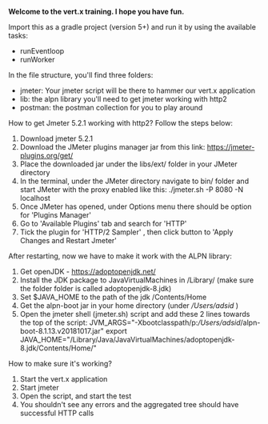 **Welcome to the vert.x training. I hope you have fun.**

Import this as a gradle project (version 5+) and run it by using the available tasks:
* runEventloop
* runWorker

In the file structure, you'll find three folders:
* jmeter: Your jmeter script will be there to hammer our vert.x application
* lib: the alpn library you'll need to get jmeter working with http2
* postman: the postman collection for you to play around

How to get Jmeter 5.2.1 working with http2? Follow the steps below:

1. Download jmeter 5.2.1
2. Download the JMeter plugins manager jar from this link: https://jmeter-plugins.org/get/
3. Place the downloaded jar under the libs/ext/ folder in your JMeter directory
4. In the terminal, under the JMeter directory navigate to bin/ folder and start JMeter with the proxy enabled like this:
./jmeter.sh -P 8080 -N localhost
5. Once JMeter has opened, under Options menu there should be option for 'Plugins Manager'
6. Go to 'Available Plugins' tab and search for 'HTTP'
7. Tick the plugin for 'HTTP/2 Sampler' , then click button to 'Apply Changes and Restart Jmeter'


After restarting, now we have to make it work with the ALPN library:
1. Get openJDK - https://adoptopenjdk.net/
2. Install the JDK package to JavaVirtualMachines in /Library/ (make sure the folder folder is called adoptopenjdk-8.jdk)
3. Set $JAVA_HOME to the path of the jdk /Contents/Home
4. Get the alpn-boot jar in your home directory (under */Users/adsid* )
5. Open the jmeter shell (jmeter.sh) script and add these 2 lines towards the top of the script:
JVM_ARGS="-Xbootclasspath/p:*/Users/adsid*/alpn-boot-8.1.13.v20181017.jar"
export JAVA_HOME="/Library/Java/JavaVirtualMachines/adoptopenjdk-8.jdk/Contents/Home/"

How to make sure it's working?

1. Start the vert.x application
2. Start jmeter
3. Open the script, and start the test
4. You shouldn't see any errors and the aggregated tree should have successful HTTP calls